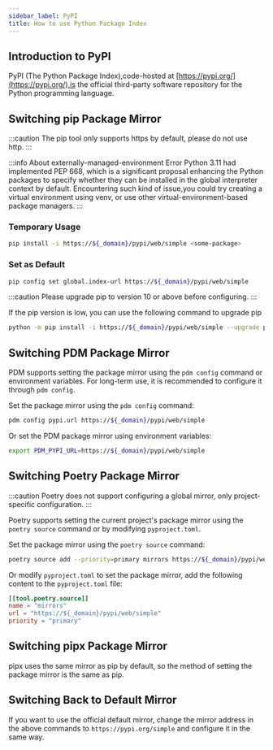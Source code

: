 ```yaml
---
sidebar_label: PyPI
title: How to use Python Package Index
---
```


## Introduction to PyPI

PyPI (The Python Package Index),code-hosted at [https://pypi.org/](https://pypi.org/),is the official third-party software repository for the Python programming language.

## Switching pip Package Mirror

:::caution
The pip tool only supports https by default, please do not use http.
:::

:::info About externally-managed-environment Error
Python 3.11 had implemented PEP 668, which is a significant proposal enhancing the Python packages to specify whether they can be installed in the global interpreter context by default.
Encountering such kind of issue,you could try creating a virtual environment using venv, or use other virtual-environment-based package managers.
:::

### Temporary Usage

```bash varcode
pip install -i https://${_domain}/pypi/web/simple <some-package>
```

### Set as Default

```bash varcode
pip config set global.index-url https://${_domain}/pypi/web/simple
```

:::caution
Please upgrade pip to version 10 or above before configuring.
:::

If the pip version is low, you can use the following command to upgrade pip
```bash varcode
python -m pip install -i https://${_domain}/pypi/web/simple --upgrade pip
```

## Switching PDM Package Mirror

PDM supports setting the package mirror using the `pdm config` command or environment variables. For long-term use, it is recommended to configure it through `pdm config`.

Set the package mirror using the `pdm config` command:
```bash varcode
pdm config pypi.url https://${_domain}/pypi/web/simple
```

Or set the PDM package mirror using environment variables:
```bash varcode
export PDM_PYPI_URL=https://${_domain}/pypi/web/simple
```

## Switching Poetry Package Mirror

:::caution
Poetry does not support configuring a global mirror, only project-specific configuration.
:::

Poetry supports setting the current project's package mirror using the `poetry source` command or by modifying `pyproject.toml`.

Set the package mirror using the `poetry source` command:
```bash varcode
poetry source add --priority=primary mirrors https://${_domain}/pypi/web/simple
```

Or modify `pyproject.toml` to set the package mirror, add the following content to the `pyproject.toml` file:
```toml varcode
[[tool.poetry.source]]
name = "mirrors"
url = "https://${_domain}/pypi/web/simple"
priority = "primary"
```

## Switching pipx Package Mirror

pipx uses the same mirror as pip by default, so the method of setting the package mirror is the same as pip.

## Switching Back to Default Mirror

If you want to use the official default mirror, change the mirror address in the above commands to `https://pypi.org/simple` and configure it in the same way.
